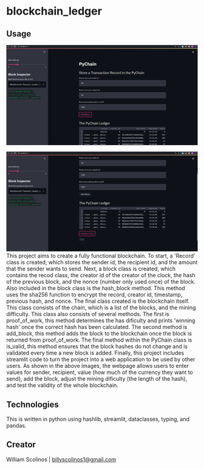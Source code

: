 # blockchain_ledger
## Usage
![PyChain with added blocks](https://github.com/billysco/blockchain_ledger/blob/main/Screenshots/Pychain.PNG)

![Validated Blockchain](https://github.com/billysco/blockchain_ledger/blob/main/Screenshots/pychain_validated.PNG)
This project aims to create a fully functional blockchain. To start, a 'Record' class is created, which stores the sender id, the recipient id, and the amount that the sender wants to send. Next, a block class is created, which contains the recod class, the creator id of the creator of the clock, the hash of the previous block, and the nonce (number only used once) of the block. Also included in the block class is the hash_block method. This method uses the sha256 function to encrypt the record, creator id, timestamp, previous hash, and nonce. The final class created is the blockchain itself. This class consists of the chain, which is a list of the blocks, and the mining difficulty. This class also consists of several methods. The first is proof_of_work, this method determines the has dificulty and prints 'winning hash' once the correct hash has been calculated. The second method is add_block, this method adds the block to the blockchain once the block is returned from proof_of_work. The final method within the PyChain class is is_valid, this method ensures that the block hashes do not change and is validated every time a new block is added. Finally, this project includes streamlit code to turn the project into a web application to be used by other users. As shown in the above images, the webpage allows users to enter values for sender, recipient, value (how much of the currency they want to send), add the block, adjust the mining dificulty (the length of the hash), and test the validity of the whole blockchain.

## Technologies
This is written in python using hashlib, streamlit, dataclasses, typing, and pandas.

## Creator
William Scolinos | billyscolinos1@gmail.com
